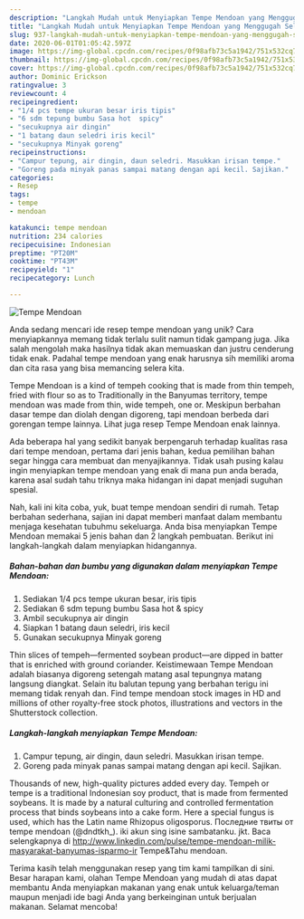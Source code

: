 ```yaml
---
description: "Langkah Mudah untuk Menyiapkan Tempe Mendoan yang Menggugah Selera"
title: "Langkah Mudah untuk Menyiapkan Tempe Mendoan yang Menggugah Selera"
slug: 937-langkah-mudah-untuk-menyiapkan-tempe-mendoan-yang-menggugah-selera
date: 2020-06-01T01:05:42.597Z
image: https://img-global.cpcdn.com/recipes/0f98afb73c5a1942/751x532cq70/tempe-mendoan-foto-resep-utama.jpg
thumbnail: https://img-global.cpcdn.com/recipes/0f98afb73c5a1942/751x532cq70/tempe-mendoan-foto-resep-utama.jpg
cover: https://img-global.cpcdn.com/recipes/0f98afb73c5a1942/751x532cq70/tempe-mendoan-foto-resep-utama.jpg
author: Dominic Erickson
ratingvalue: 3
reviewcount: 4
recipeingredient:
- "1/4 pcs tempe ukuran besar iris tipis"
- "6 sdm tepung bumbu Sasa hot  spicy"
- "secukupnya air dingin"
- "1 batang daun seledri iris kecil"
- "secukupnya Minyak goreng"
recipeinstructions:
- "Campur tepung, air dingin, daun seledri. Masukkan irisan tempe."
- "Goreng pada minyak panas sampai matang dengan api kecil. Sajikan."
categories:
- Resep
tags:
- tempe
- mendoan

katakunci: tempe mendoan 
nutrition: 234 calories
recipecuisine: Indonesian
preptime: "PT20M"
cooktime: "PT43M"
recipeyield: "1"
recipecategory: Lunch

---
```



![Tempe Mendoan](https://img-global.cpcdn.com/recipes/0f98afb73c5a1942/751x532cq70/tempe-mendoan-foto-resep-utama.jpg)

Anda sedang mencari ide resep tempe mendoan yang unik? Cara menyiapkannya memang tidak terlalu sulit namun tidak gampang juga. Jika salah mengolah maka hasilnya tidak akan memuaskan dan justru cenderung tidak enak. Padahal tempe mendoan yang enak harusnya sih memiliki aroma dan cita rasa yang bisa memancing selera kita.

Tempe Mendoan is a kind of tempeh cooking that is made from thin tempeh, fried with flour so as to Traditionally in the Banyumas territory, tempe mendoan was made from thin, wide tempeh, one or. Meskipun berbahan dasar tempe dan diolah dengan digoreng, tapi mendoan berbeda dari gorengan tempe lainnya. Lihat juga resep Tempe Mendoan enak lainnya.

Ada beberapa hal yang sedikit banyak berpengaruh terhadap kualitas rasa dari tempe mendoan, pertama dari jenis bahan, kedua pemilihan bahan segar hingga cara membuat dan menyajikannya. Tidak usah pusing kalau ingin menyiapkan tempe mendoan yang enak di mana pun anda berada, karena asal sudah tahu triknya maka hidangan ini dapat menjadi suguhan spesial.


Nah, kali ini kita coba, yuk, buat tempe mendoan sendiri di rumah. Tetap berbahan sederhana, sajian ini dapat memberi manfaat dalam membantu menjaga kesehatan tubuhmu sekeluarga. Anda bisa menyiapkan Tempe Mendoan memakai 5 jenis bahan dan 2 langkah pembuatan. Berikut ini langkah-langkah dalam menyiapkan hidangannya.

<!--inarticleads1-->

##### Bahan-bahan dan bumbu yang digunakan dalam menyiapkan Tempe Mendoan:

1. Sediakan 1/4 pcs tempe ukuran besar, iris tipis
1. Sediakan 6 sdm tepung bumbu Sasa hot &amp; spicy
1. Ambil secukupnya air dingin
1. Siapkan 1 batang daun seledri, iris kecil
1. Gunakan secukupnya Minyak goreng


Thin slices of tempeh—fermented soybean product—are dipped in batter that is enriched with ground coriander. Keistimewaan Tempe Mendoan adalah biasanya digoreng setengah matang asal tepungnya matang langsung diangkat. Selain itu balutan tepung yang berbahan terigu ini memang tidak renyah dan. Find tempe mendoan stock images in HD and millions of other royalty-free stock photos, illustrations and vectors in the Shutterstock collection. 

<!--inarticleads2-->

##### Langkah-langkah menyiapkan Tempe Mendoan:

1. Campur tepung, air dingin, daun seledri. Masukkan irisan tempe.
1. Goreng pada minyak panas sampai matang dengan api kecil. Sajikan.


Thousands of new, high-quality pictures added every day. Tempeh or tempe is a traditional Indonesian soy product, that is made from fermented soybeans. It is made by a natural culturing and controlled fermentation process that binds soybeans into a cake form. Here a special fungus is used, which has the Latin name Rhizopus oligosporus. Последние твиты от tempe mendoan (@dndtkh_). iki akun sing isine sambatanku. jkt. Baca selengkapnya di http://www.linkedin.com/pulse/tempe-mendoan-milik-masyarakat-banyumas-isparmo-ir Tempe&amp;Tahu mendoan. 

Terima kasih telah menggunakan resep yang tim kami tampilkan di sini. Besar harapan kami, olahan Tempe Mendoan yang mudah di atas dapat membantu Anda menyiapkan makanan yang enak untuk keluarga/teman maupun menjadi ide bagi Anda yang berkeinginan untuk berjualan makanan. Selamat mencoba!
